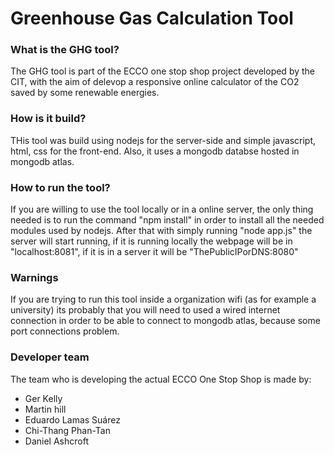<h1> Greenhouse Gas Calculation Tool</h1>
<h3> What is the GHG tool?</h3>
<p>
The GHG tool is part of the ECCO one stop shop project developed by the CIT, with the aim of delevop a responsive
online calculator of the CO2 saved by some renewable energies.
</p>

<h3> How is it build?</h3>
<p>
THis tool was build using nodejs for the server-side and simple javascript, html, css for the front-end. Also, it 
uses a mongodb databse hosted in mongodb atlas.
</p>

<h3>How to run the tool?</h3>
<p>
If you are willing to use the tool locally or in a online server, the only thing needed is to run the command "npm install" 
in order to install all the needed modules used by nodejs. After that with simply running "node app.js" the server will 
start running, if it is running locally the webpage will be in "localhost:8081", if it is in a server it will be 
"ThePublicIPorDNS:8080"
</p>

<h3>Warnings</h3>
If you are trying to run this tool inside a organization wifi (as for example a university) its probably that you will need 
to used a wired internet connection in order to be able to connect to mongodb atlas, because some port connections problem.

<h3>Developer team</h3>
The team who is developing the actual ECCO One Stop Shop is made by:
<ul>
  <li>Ger Kelly</li>
  <li>Martin hill</li>
  <li>Eduardo Lamas Suárez</li>
  <li>Chi-Thang Phan-Tan</li>
  <li>Daniel Ashcroft</i>
</ul
